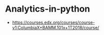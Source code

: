 # Analytics-in-python

* https://courses.edx.org/courses/course-v1:ColumbiaX+BAMM.101x+1T2018/course/

